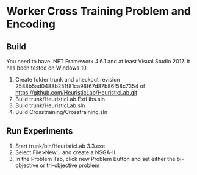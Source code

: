 # Worker Cross Training Problem and Encoding

## Build

You need to have .NET Framework 4.6.1 and at least Visual Studio 2017.
It has been tested on Windows 10.

 1. Create folder trunk and checkout revision 2588b5ad0488b251f81ca96f67d87b86f58c7354 of https://github.com/HeuristicLab/HeuristicLab.git
 1. Build trunk/HeuristicLab.ExtLibs.sln
 2. Build trunk/HeuristicLab.sln
 3. Build Crosstraining/Crosstraining.sln

## Run Experiments

1. Start trunk/bin/HeuristicLab 3.3.exe
2. Select File>New... and create a NSGA-II
3. In the Problem Tab, click new Problem Button and set either the bi-objective or tri-objective problem

